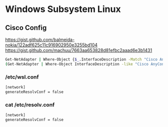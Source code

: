 # Windows Subsystem Linux

## Cisco Config

https://gist.github.com/balmeida-nokia/122adf625c11c916902950e3255bd104
https://gist.github.com/machuu/7663aa653828d81efbc2aaad6e3b1431

```sh
Get-NetAdapter | Where-Object {$_.InterfaceDescription -Match "Cisco AnyConnect"} | Set-NetIPInterface -InterfaceMetric 6000
(Get-NetAdapter | Where-Object InterfaceDescription -like "Cisco AnyConnect*" | Get-DnsClientServerAddress).ServerAddresses
```

### /etc/wsl.conf

```sh
[network]
generateResolvConf = false
```

### cat /etc/resolv.conf

```sh
[network]
generateResolvConf = false
```
